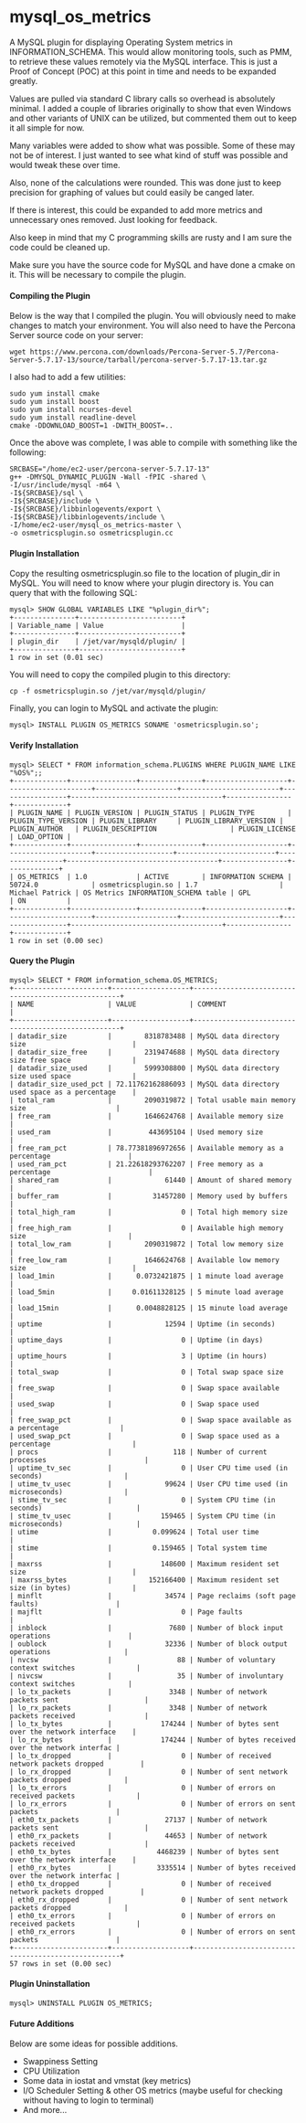 # mysql_os_metrics
A MySQL plugin for displaying Operating System metrics in INFORMATION_SCHEMA.  This would allow monitoring tools, such as PMM, to retrieve these values remotely via the MySQL interface.  This is just a Proof of Concept (POC) at this point in time and needs to be expanded greatly.

Values are pulled via standard C library calls so overhead is absolutely minimal.  I added a couple of libraries originally to show that even Windows and other variants of UNIX can be utilized, but commented them out to keep it all simple for now.

Many variables were added to show what was possible.  Some of these may not be of interest.  I just wanted to see what kind of stuff was possible and would tweak these over time.  

Also, none of the calculations were rounded.  This was done just to keep precision for graphing of values but could easily be canged later.

If there is interest, this could be expanded to add more metrics and unnecessary ones removed.  Just looking for feedback.

Also keep in mind that my C programming skills are rusty and I am sure the code could be cleaned up.

Make sure you have the source code for MySQL and have done a cmake on it.  This will be necessary to compile the plugin.

#### Compiling the Plugin
Below is the way that I compiled the plugin.  You will obviously need to make changes to match your environment.
You will also need to have the Percona Server source code on your server:

    wget https://www.percona.com/downloads/Percona-Server-5.7/Percona-Server-5.7.17-13/source/tarball/percona-server-5.7.17-13.tar.gz

I also had to add a few utilities:

    sudo yum install cmake
    sudo yum install boost
    sudo yum install ncurses-devel
    sudo yum install readline-devel
    cmake -DDOWNLOAD_BOOST=1 -DWITH_BOOST=.. 

Once the above was complete, I was able to compile with something like the following:

    SRCBASE="/home/ec2-user/percona-server-5.7.17-13"
    g++ -DMYSQL_DYNAMIC_PLUGIN -Wall -fPIC -shared \
    -I/usr/include/mysql -m64 \
    -I${SRCBASE}/sql \
    -I${SRCBASE}/include \
    -I${SRCBASE}/libbinlogevents/export \
    -I${SRCBASE}/libbinlogevents/include \
    -I/home/ec2-user/mysql_os_metrics-master \
    -o osmetricsplugin.so osmetricsplugin.cc

#### Plugin Installation
Copy the resulting osmetricsplugin.so file to the location of plugin_dir in MySQL.  You will need to know where your plugin directory is.  You can query that with the following SQL:

    mysql> SHOW GLOBAL VARIABLES LIKE "%plugin_dir%";
    +---------------+-------------------------+
    | Variable_name | Value                   |
    +---------------+-------------------------+
    | plugin_dir    | /jet/var/mysqld/plugin/ |
    +---------------+-------------------------+
    1 row in set (0.01 sec)

You will need to copy the compiled plugin to this directory:

    cp -f osmetricsplugin.so /jet/var/mysqld/plugin/

Finally, you can login to MySQL and activate the plugin:

    mysql> INSTALL PLUGIN OS_METRICS SONAME 'osmetricsplugin.so';

#### Verify Installation
    mysql> SELECT * FROM information_schema.PLUGINS WHERE PLUGIN_NAME LIKE "%OS%";;
    +-------------+----------------+---------------+--------------------+---------------------+--------------------+------------------------+-----------------+-------------------------------------+----------------+-------------+
    | PLUGIN_NAME | PLUGIN_VERSION | PLUGIN_STATUS | PLUGIN_TYPE        | PLUGIN_TYPE_VERSION | PLUGIN_LIBRARY     | PLUGIN_LIBRARY_VERSION | PLUGIN_AUTHOR   | PLUGIN_DESCRIPTION                  | PLUGIN_LICENSE | LOAD_OPTION |
    +-------------+----------------+---------------+--------------------+---------------------+-------------------+------------------------+-----------------+-------------------------------------+----------------+-------------+
    | OS_METRICS  | 1.0            | ACTIVE        | INFORMATION SCHEMA | 50724.0             | osmetricsplugin.so | 1.7                    | Michael Patrick | OS Metrics INFORMATION_SCHEMA table | GPL            | ON          |
    +-------------+----------------+---------------+--------------------+---------------------+--------------------+------------------------+-----------------+-------------------------------------+----------------+-------------+
    1 row in set (0.00 sec)

#### Query the Plugin
    mysql> SELECT * FROM information_schema.OS_METRICS;
    +-----------------------+-------------------+----------------------------------------------------+
    | NAME                  | VALUE             | COMMENT                                            |
    +-----------------------+-------------------+----------------------------------------------------+
    | datadir_size          |        8318783488 | MySQL data directory size                          |
    | datadir_size_free     |        2319474688 | MySQL data directory size free space               |
    | datadir_size_used     |        5999308800 | MySQL data directory size used space               |
    | datadir_size_used_pct | 72.11762162886093 | MySQL data directory used space as a percentage    |
    | total_ram             |        2090319872 | Total usable main memory size                      |
    | free_ram              |        1646624768 | Available memory size                              |
    | used_ram              |         443695104 | Used memory size                                   |
    | free_ram_pct          | 78.77381896972656 | Available memory as a percentage                   |
    | used_ram_pct          | 21.22618293762207 | Free memory as a percentage                        |
    | shared_ram            |             61440 | Amount of shared memory                            |
    | buffer_ram            |          31457280 | Memory used by buffers                             |
    | total_high_ram        |                 0 | Total high memory size                             |
    | free_high_ram         |                 0 | Available high memory size                         |
    | total_low_ram         |        2090319872 | Total low memory size                              |
    | free_low_ram          |        1646624768 | Available low memory size                          |
    | load_1min             |      0.0732421875 | 1 minute load average                              |
    | load_5min             |     0.01611328125 | 5 minute load average                              |
    | load_15min            |      0.0048828125 | 15 minute load average                             |
    | uptime                |             12594 | Uptime (in seconds)                                |
    | uptime_days           |                 0 | Uptime (in days)                                   |
    | uptime_hours          |                 3 | Uptime (in hours)                                  |
    | total_swap            |                 0 | Total swap space size                              |
    | free_swap             |                 0 | Swap space available                               |
    | used_swap             |                 0 | Swap space used                                    |
    | free_swap_pct         |                 0 | Swap space available as a percentage               |
    | used_swap_pct         |                 0 | Swap space used as a percentage                    |
    | procs                 |               118 | Number of current processes                        |
    | uptime_tv_sec         |                 0 | User CPU time used (in seconds)                    |
    | utime_tv_usec         |             99624 | User CPU time used (in microseconds)               |
    | stime_tv_sec          |                 0 | System CPU time (in seconds)                       |
    | stime_tv_usec         |            159465 | System CPU time (in microseconds)                  |
    | utime                 |          0.099624 | Total user time                                    |
    | stime                 |          0.159465 | Total system time                                  |
    | maxrss                |            148600 | Maximum resident set size                          |
    | maxrss_bytes          |         152166400 | Maximum resident set size (in bytes)               |
    | minflt                |             34574 | Page reclaims (soft page faults)                   |
    | majflt                |                 0 | Page faults                                        |
    | inblock               |              7680 | Number of block input operations                   |
    | oublock               |             32336 | Number of block output operations                  |
    | nvcsw                 |                88 | Number of voluntary context switches               |
    | nivcsw                |                35 | Number of involuntary context switches             |
    | lo_tx_packets         |              3348 | Number of network packets sent                     |
    | lo_rx_packets         |              3348 | Number of network packets received                 |
    | lo_tx_bytes           |            174244 | Number of bytes sent over the network interface    |
    | lo_rx_bytes           |            174244 | Number of bytes received over the network interfac |
    | lo_tx_dropped         |                 0 | Number of received network packets dropped         |
    | lo_rx_dropped         |                 0 | Number of sent network packets dropped             |
    | lo_tx_errors          |                 0 | Number of errors on received packets               |
    | lo_rx_errors          |                 0 | Number of errors on sent packets                   |
    | eth0_tx_packets       |             27137 | Number of network packets sent                     |
    | eth0_rx_packets       |             44653 | Number of network packets received                 |
    | eth0_tx_bytes         |           4468239 | Number of bytes sent over the network interface    |
    | eth0_rx_bytes         |           3335514 | Number of bytes received over the network interfac |
    | eth0_tx_dropped       |                 0 | Number of received network packets dropped         |
    | eth0_rx_dropped       |                 0 | Number of sent network packets dropped             |
    | eth0_tx_errors        |                 0 | Number of errors on received packets               |
    | eth0_rx_errors        |                 0 | Number of errors on sent packets                   |
    +-----------------------+-------------------+----------------------------------------------------+
    57 rows in set (0.00 sec)

#### Plugin Uninstallation
    mysql> UNINSTALL PLUGIN OS_METRICS;
    
#### Future Additions
Below are some ideas for possible additions.
* Swappiness Setting
* CPU Utilization
* Some data in iostat and vmstat (key metrics)
* I/O Scheduler Setting & other OS metrics (maybe useful for checking without having to login to terminal)
* And more...
